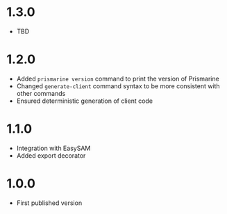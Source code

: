 # 1.3.0

- TBD

# 1.2.0

- Added `prismarine version` command to print the version of Prismarine
- Changed `generate-client` command syntax to be more consistent with other commands
- Ensured deterministic generation of client code

# 1.1.0

- Integration with EasySAM
- Added export decorator

# 1.0.0

- First published version
